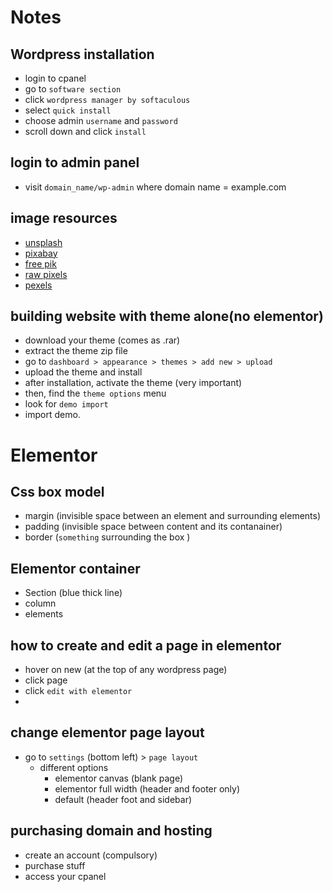 # Notes


## Wordpress installation

* login to cpanel
* go to `software section`
* click `wordpress manager by softaculous`
* select `quick install`
* choose admin `username` and `password`
* scroll down and click `install`

## login to admin panel

* visit `domain_name/wp-admin` where domain name = example.com


## image resources

* [unsplash](https://unsplash.com)
* [pixabay](https://pixabay.com)
* [free pik](https://freepik.com)
* [raw pixels](https://rawpixels.com)
* [pexels](https://pexels.com)


## building website with theme alone(no elementor)

* download your theme (comes as .rar)
* extract the theme zip file
* go to `dashboard > appearance > themes > add new > upload`
* upload the theme and install
* after installation, activate the theme (very important)
* then, find the `theme options` menu
* look for `demo import`
* import demo.


# Elementor

## Css box model 

* margin (invisible space between an element and surrounding elements)
* padding (invisible space between content and its contanainer)
* border (`something` surrounding the box )

## Elementor container

* Section (blue thick line)
* column
* elements


## how to create and edit a page in elementor

* hover on new (at the top of any wordpress page)
* click page
* click `edit with elementor`
*

## change elementor page layout

* go to `settings` (bottom left) > `page layout`
    * different options
        * elementor canvas (blank page)
        * elementor full width (header and footer only)
        * default (header foot and sidebar)

## purchasing domain and hosting

* create an account (compulsory)
* purchase stuff
* access your cpanel



